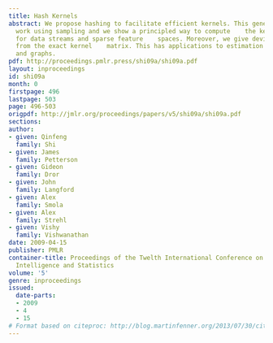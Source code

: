 ```yaml
---
title: Hash Kernels
abstract: We propose hashing to facilitate efficient kernels. This generalizes    previous
  work using sampling and we show a principled way to compute    the kernel matrix
  for data streams and sparse feature    spaces. Moreover, we give deviation bounds
  from the exact kernel    matrix. This has applications to estimation on strings
  and graphs.
pdf: http://proceedings.pmlr.press/shi09a/shi09a.pdf
layout: inproceedings
id: shi09a
month: 0
firstpage: 496
lastpage: 503
page: 496-503
origpdf: http://jmlr.org/proceedings/papers/v5/shi09a/shi09a.pdf
sections: 
author:
- given: Qinfeng
  family: Shi
- given: James
  family: Petterson
- given: Gideon
  family: Dror
- given: John
  family: Langford
- given: Alex
  family: Smola
- given: Alex
  family: Strehl
- given: Vishy
  family: Vishwanathan
date: 2009-04-15
publisher: PMLR
container-title: Proceedings of the Twelth International Conference on Artificial
  Intelligence and Statistics
volume: '5'
genre: inproceedings
issued:
  date-parts:
  - 2009
  - 4
  - 15
# Format based on citeproc: http://blog.martinfenner.org/2013/07/30/citeproc-yaml-for-bibliographies/
---
```

